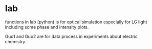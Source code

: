 # lab
functions in lab (python) is for optical simulation especially for LG light including some phase and intensity plots.

Guo1 and Guo2 are for data process in experiments about electric chemistry.
